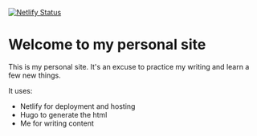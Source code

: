 [![Netlify Status](https://api.netlify.com/api/v1/badges/67a0dae4-d47c-4c7a-a05b-498e9b3c504c/deploy-status)](https://app.netlify.com/sites/connorkirkpatrick/deploys)

# Welcome to my personal site

This is my personal site. It's an excuse to practice my writing and learn a few new things.

It uses:

* Netlify for deployment and hosting
* Hugo to generate the html
* Me for writing content

